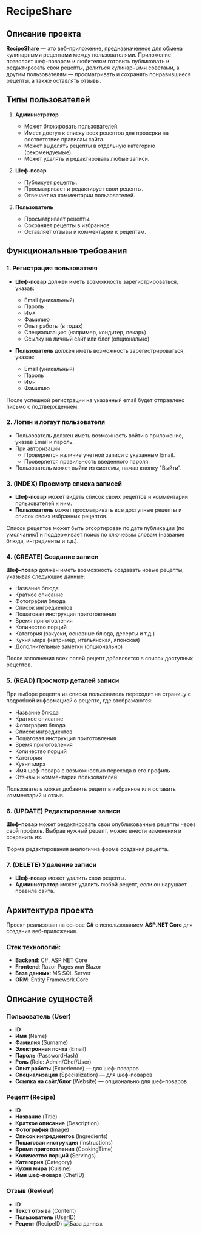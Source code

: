# RecipeShare

## Описание проекта
**RecipeShare** — это веб-приложение, предназначенное для обмена кулинарными рецептами между пользователями. Приложение позволяет шеф-поварам и любителям готовить публиковать и редактировать свои рецепты, делиться кулинарными советами, а другим пользователям — просматривать и сохранять понравившиеся рецепты, а также оставлять отзывы.

## Типы пользователей

1. **Администратор**
   - Может блокировать пользователей.
   - Имеет доступ к списку всех рецептов для проверки на соответствие правилам сайта.
   - Может выделять рецепты в отдельную категорию (рекомендуемые).
   - Может удалять и редактировать любые записи.

2. **Шеф-повар**
   - Публикует рецепты.
   - Просматривает и редактирует свои рецепты.
   - Отвечает на комментарии пользователей.

3. **Пользователь**
   - Просматривает рецепты.
   - Сохраняет рецепты в избранное.
   - Оставляет отзывы и комментарии к рецептам.

## Функциональные требования

### 1. Регистрация пользователя
- **Шеф-повар** должен иметь возможность зарегистрироваться, указав:
  - Email (уникальный)
  - Пароль
  - Имя
  - Фамилию
  - Опыт работы (в годах)
  - Специализацию (например, кондитер, пекарь)
  - Ссылку на личный сайт или блог (опционально)

- **Пользователь** должен иметь возможность зарегистрироваться, указав:
  - Email (уникальный)
  - Пароль
  - Имя
  - Фамилию

После успешной регистрации на указанный email будет отправлено письмо с подтверждением.

### 2. Логин и логаут пользователя
- Пользователь должен иметь возможность войти в приложение, указав Email и пароль.
- При авторизации:
  - Проверяется наличие учетной записи с указанным Email.
  - Проверяется правильность введенного пароля.
- Пользователь может выйти из системы, нажав кнопку "Выйти".

### 3. (INDEX) Просмотр списка записей
- **Шеф-повар** может видеть список своих рецептов и комментарии пользователей к ним.
- **Пользователь** может просматривать все доступные рецепты и список своих избранных рецептов.
  
Список рецептов может быть отсортирован по дате публикации (по умолчанию) и поддерживает поиск по ключевым словам (название блюда, ингредиенты и т.д.).

### 4. (CREATE) Создание записи
**Шеф-повар** должен иметь возможность создавать новые рецепты, указывая следующие данные:
- Название блюда
- Краткое описание
- Фотография блюда
- Список ингредиентов
- Пошаговая инструкция приготовления
- Время приготовления
- Количество порций
- Категория (закуски, основные блюда, десерты и т.д.)
- Кухня мира (например, итальянская, японская)
- Дополнительные заметки (опционально)

После заполнения всех полей рецепт добавляется в список доступных рецептов.

### 5. (READ) Просмотр деталей записи
При выборе рецепта из списка пользователь переходит на страницу с подробной информацией о рецепте, где отображаются:
- Название блюда
- Краткое описание
- Фотография блюда
- Список ингредиентов
- Пошаговая инструкция приготовления
- Время приготовления
- Количество порций
- Категория
- Кухня мира
- Имя шеф-повара с возможностью перехода в его профиль
- Отзывы и комментарии пользователей

Пользователь может добавить рецепт в избранное или оставить комментарий и отзыв.

### 6. (UPDATE) Редактирование записи
**Шеф-повар** может редактировать свои опубликованные рецепты через свой профиль. Выбрав нужный рецепт, можно внести изменения и сохранить их.

Форма редактирования аналогична форме создания рецепта.

### 7. (DELETE) Удаление записи
- **Шеф-повар** может удалить свои рецепты.
- **Администратор** может удалить любой рецепт, если он нарушает правила сайта.

## Архитектура проекта

Проект реализован на основе **C#** с использованием **ASP.NET Core** для создания веб-приложения.

### Стек технологий:
- **Backend**: C#, ASP.NET Core
- **Frontend**: Razor Pages или Blazor
- **База данных**: MS SQL Server
- **ORM**: Entity Framework Core

## Описание сущностей

### Пользователь (User)
- **ID**
- **Имя** (Name)
- **Фамилия** (Surname)
- **Электронная почта** (Email)
- **Пароль** (PasswordHash)
- **Роль** (Role: Admin/Chef/User)
- **Опыт работы** (Experience) — для шеф-поваров
- **Специализация** (Specialization) — для шеф-поваров
- **Ссылка на сайт/блог** (Website) — опционально для шеф-поваров

### Рецепт (Recipe)
- **ID**
- **Название** (Title)
- **Краткое описание** (Description)
- **Фотография** (Image)
- **Список ингредиентов** (Ingredients)
- **Пошаговая инструкция** (Instructions)
- **Время приготовления** (CookingTime)
- **Количество порций** (Servings)
- **Категория** (Category)
- **Кухня мира** (Cuisine)
- **Имя шеф-повара** (ChefID)

### Отзыв (Review)
- **ID**
- **Текст отзыва** (Content)
- **Пользователь** (UserID)
- **Рецепт** (RecipeID)
  ![База данных](https://github.com/user-attachments/assets/884af12c-7613-4a5a-bc95-058ec2c3009c)

